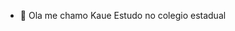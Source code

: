 - 👋 Ola me chamo Kaue 
Estudo no colegio estadual <!---
kauejunior/kauejunior is a ✨ special ✨ repository because its `README.md` (this file) appears on your GitHub profile.
You can click the Preview link to take a look at your changes.
--->
